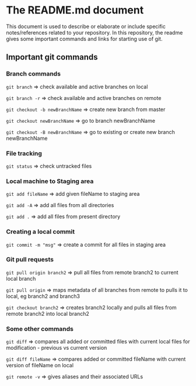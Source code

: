 # The README.md document
This document is used to describe or elaborate or include specific notes/references related to your repository. In this repository, the readme gives some important commands and links for starting use of git.

## Important git commands

### Branch commands
`git branch` => check available and active branches on local

`git branch -r`	=> check available and active branches on remote

`git checkout -b newBranchName`	=> create new branch from master

`git checkout newBranchName` => go to branch newBranchName

`git checkout -B newBranchName`	=> go to existing or create new branch newBranchName

### File tracking
`git status` => check untracked files

### Local machine to Staging area
`git add fileName` => add given fileName to staging area

`git add -A` => add all files from all directories

`git add .`	=> add all files from present directory

### Creating a local commit
`git commit -m "msg"`	=> create a commit for all files in staging area

### Git pull requests
`git pull origin branch2`	=> pull all files from remote branch2 to current local branch

`git pull origin` => maps metadata of all branches from remote to pulls it to local, eg branch2 and branch3

`git checkout branch2` => creates branch2 locally and pulls all files from remote branch2 into local branch2

### Some other commands
`git diff` => compares all added or committed files with current local files for modification - previous vs current version

`git diff fileName` => compares added or committed fileName with current version of fileName on local

`git remote -v` => gives aliases and their associated URLs 
